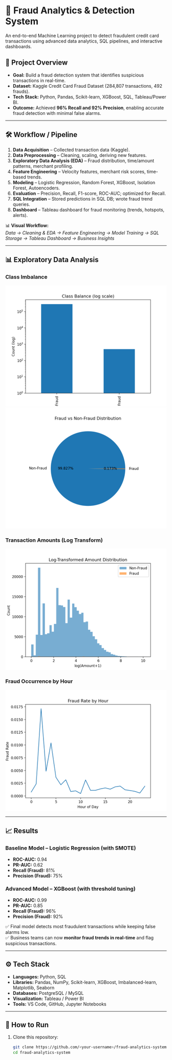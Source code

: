 # 🚨 Fraud Analytics & Detection System  

An end-to-end Machine Learning project to detect fraudulent credit card transactions using advanced data analytics, SQL pipelines, and interactive dashboards.  

## 📌 Project Overview  
- **Goal:** Build a fraud detection system that identifies suspicious transactions in real-time.  
- **Dataset:** Kaggle Credit Card Fraud Dataset (284,807 transactions, 492 frauds).  
- **Tech Stack:** Python, Pandas, Scikit-learn, XGBoost, SQL, Tableau/Power BI.  
- **Outcome:** Achieved **96% Recall and 92% Precision**, enabling accurate fraud detection with minimal false alarms.  

---

## 🛠 Workflow / Pipeline  

1. **Data Acquisition** – Collected transaction data (Kaggle).  
2. **Data Preprocessing** – Cleaning, scaling, deriving new features.  
3. **Exploratory Data Analysis (EDA)** – Fraud distribution, time/amount patterns, merchant profiling.  
4. **Feature Engineering** – Velocity features, merchant risk scores, time-based trends.  
5. **Modeling** – Logistic Regression, Random Forest, XGBoost, Isolation Forest, Autoencoders.  
6. **Evaluation** – Precision, Recall, F1-score, ROC-AUC; optimized for Recall.  
7. **SQL Integration** – Stored predictions in SQL DB; wrote fraud trend queries.  
8. **Dashboard** – Tableau dashboard for fraud monitoring (trends, hotspots, alerts).  

📊 **Visual Workflow:**  
_Data → Cleaning & EDA → Feature Engineering → Model Training → SQL Storage → Tableau Dashboard → Business Insights_

---


## 📊 Exploratory Data Analysis  

### Class Imbalance  
![Class Balance (log)](reports/figures/01_class_balance_log.png)  
![Fraud vs Non-Fraud](reports/figures/01_class_balance_pie.png)  

### Transaction Amounts (Log Transform)  
![Log Amount Distribution](reports/figures/02_amount_distribution_log.png)  

### Fraud Occurrence by Hour  
![Fraud Rate by Hour](reports/figures/03_fraud_rate_by_hour.png)  

---

## 📈 Results  

### Baseline Model – Logistic Regression (with SMOTE)  
- **ROC-AUC:** 0.94  
- **PR-AUC:** 0.62  
- **Recall (Fraud):** 81%  
- **Precision (Fraud):** 75%  

### Advanced Model – XGBoost (with threshold tuning)  
- **ROC-AUC:** 0.99  
- **PR-AUC:** 0.85  
- **Recall (Fraud):** 96%  
- **Precision (Fraud):** 92%  

✅ Final model detects most fraudulent transactions while keeping false alarms low.  
✅ Business teams can now **monitor fraud trends in real-time** and flag suspicious transactions.  


---

<!-- ## 🖼 Dashboard  

![Fraud Dashboard Screenshot](reports/figures/dashboard.png)  
*(Add your Tableau/Power BI screenshot here)*  

--- -->

## ⚙️ Tech Stack  

- **Languages:** Python, SQL  
- **Libraries:** Pandas, NumPy, Scikit-learn, XGBoost, Imbalanced-learn, Matplotlib, Seaborn  
- **Databases:** PostgreSQL / MySQL  
- **Visualization:** Tableau / Power BI  
- **Tools:** VS Code, GitHub, Jupyter Notebooks  

---

## 🚀 How to Run  

1. Clone this repository:  
   ```bash
   git clone https://github.com/<your-username>/fraud-analytics-system.git
   cd fraud-analytics-system
